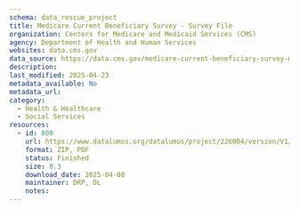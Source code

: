 ```yaml
---
schema: data_rescue_project 
title: Medicare Current Beneficiary Survey - Survey File
organization: Centers for Medicare and Medicaid Services (CMS)
agency: Department of Health and Human Services
websites: data.cms.gov
data_source: https://data.cms.gov/medicare-current-beneficiary-survey-mcbs/medicare-current-beneficiary-survey-survey-file
description: 
last_modified: 2025-04-23
metadata_available: No
metadata_url: 
category:
  - Health & Healthcare 
  - Social Services 
resources:
  - id: 808
    url: https://www.datalumos.org/datalumos/project/226004/version/V1/view
    format: ZIP, PDF
    status: Finished
    size: 0.3
    download_date: 2025-04-08
    maintainer: DRP, DL
    notes: 
---
```

